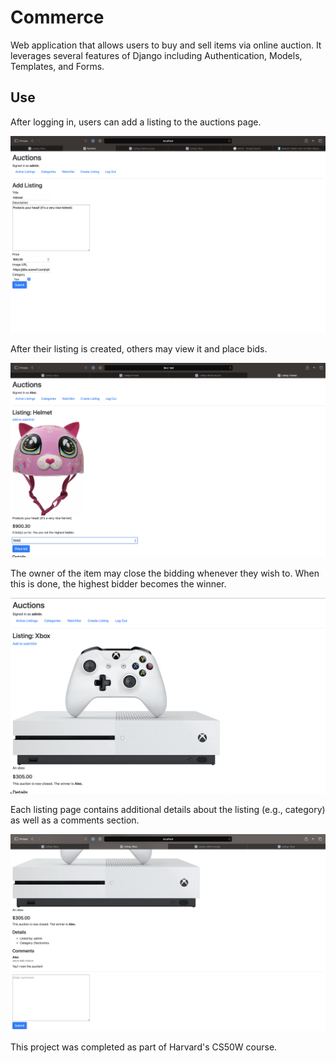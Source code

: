 # Commerce
Web application that allows users to buy and sell items via online auction. It leverages several features of Django including Authentication, Models, Templates, and Forms.

## Use
After logging in, users can add a listing to the auctions page.

<p align="center">
  <img src="images/create-listing.png" width="600" title="hover text">
</p>
After their listing is created, others may view it and place bids.

<p align="center">
  <img src="images/helmet-page.png" width="600" title="hover text">
</p>

The owner of the item may close the bidding whenever they wish to. When this is done, the highest bidder becomes the winner.

<p align="center">
  <img src="images/xbox-listing.png" width="600" title="hover text">
</p>

Each listing page contains additional details about the listing (e.g., category) as well as a comments section.

<p align="center">
  <img src="images/comments-section.png" width="600" title="hover text">
</p>

This project was completed as part of Harvard's CS50W course.
